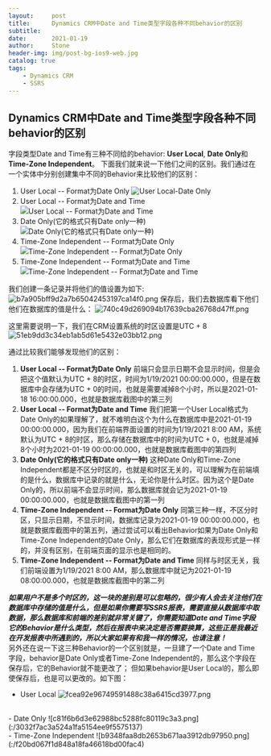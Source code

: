 ```yaml
---
layout:     post
title:      Dynamics CRM中Date and Time类型字段各种不同behavior的区别
subtitle:   
date:       2021-01-19
author:     Stone
header-img: img/post-bg-ios9-web.jpg
catalog: true
tags:
    - Dynamics CRM
	- SSRS
---
```


## Dynamics CRM中Date and Time类型字段各种不同behavior的区别
字段类型Date and Time有三种不同给的behavior: **User Local**, **Date Only**和**Time-Zone Independent**。
下面我们就来说一下他们之间的区别。我们通过在一个实体中分别创建集中不同的Behavior来比较他们的区别：
1. User Local -- Format为Date Only
![User Local-Date Only](https://github.com/hdjgreen/dynamicscrm.github.io/blob/raw/master/img/20210119/1.png)
2. User Local -- Format为Date and Time
![User Local -- Format为Date and Time](:/91b9a2ebb4484ab8a9f9a9dfd655c1a0)
3. Date Only(它的格式只有Date only一种)
![Date Only(它的格式只有Date only一种)](:/c90293608dc148d68bdf3a5b6d4ea03b)
4. Time-Zone Independent -- Format为Date Only
![Time-Zone Independent -- Format为Date Only](:/1e2eb55b754c4a1fa97081c81899e42b)
5. Time-Zone Independent -- Format为Date and Time
![Time-Zone Independent -- Format为Date and Time](:/3c70c2a4f75d438fa45435a86a675fb4)

我们创建一条记录并将他们的值设置为如下:
![b7a905bff9d2a7b65042453197ca14f0.png](:/4f5059ccd44947cbaba61f477a8d7f7c)
保存后，我们去数据库看下他们他们在数据库的值是什么：
![740c49d269094b17639cba26768d47ff.png](:/2ea919056e5049abad3df39c2eef215c)

这里需要说明一下，我们在CRM设置系统的时区设置是UTC + 8
![51eb9dd3c34eb1ab5d61e5432e03bb12.png](:/29ed1de3f1fa4f5b9145f1c6d5892b93)

通过比较我们能够发现他们的区别：
1. **User Local -- Format为Date Only**
前端只会显示日期不会显示时间，但是会把这个值默认为UTC + 8的时区，时间为1/19/2021 00:00:00.000，但是在数据库中会存储为UTC + 0的时间，也就是需要减掉8个小时，所以是2021-01-18 16:00:00.000，也就是数据库截图中的第三列
2. **User Local -- Format为Date and Time**
我们把第一个User Local格式为Date Only的如果理解了，就不难明白这个为什么在数据库中是2021-01-19 00:00:00.000，因为我们在前端界面设置的时间为1/19/2021 8:00 AM，系统默认为UTC + 8的时区，那么存储在数据库中的时间为UTC + 0，也就是减掉8个小时为2021-01-19 00:00:00.000，也就是数据库截图中的第四列
3. **Date Only(它的格式只有Date only一种)**
这种Date Only和Time-Zone Independent都是不区分时区的，也就是和时区无关的，可以理解为在前端填的是什么，数据库中记录的就是什么，无论你是什么时区。因为这个是Date Only的，所以前端不会显示时间，那么数据库就会记为2021-01-19 00:00:00.000，也就是数据库截图中的第一列
4. **Time-Zone Independent -- Format为Date Only**
同第三种一样，不区分时区，只显示日期，不显示时间，数据库记录为2021-01-19 00:00:00.000，也就是数据库截图中的第五列，通过尝试可以看出Behavior如果为Date Only和Time-Zone Independent的Date Only，那么它们在数据库的表现形式是一样的，并没有区别，在前端页面的显示也是相同的。
5. **Time-Zone Independent -- Format为Date and Time**
同样与时区无关，我们前端设置为1/19/2021 8:00 AM，那么数据库中就记为2021-01-19 08:00:00.000，也就是数据库截图中的第二列

***如果用户不是多个时区的，这一块的差别是可以忽略的，很少有人会去关注他们在数据库中存储的值是什么，但是如果你需要写SSRS报表，需要直接从数据库中取数据，那么数据库和前端的差别就非常关键了，你需要知道Date and Time字段它的Behavior是什么类型，然后在报表中来决定是否需要换算，这些正是我最近在开发报表中所遇到的，所以大家如果有和我一样的情况，也请注意！***
<br>
另外还在说一下这三种Behavior的一个区别就是，一旦建了一个Date and Time字段，behavior是Date Only或者Time-Zone Independent的，那么这个字段在保存后，它的Behavior就不能更改了；
但如果behavior是User Local的，那么即使保存后，也是可以更改的。如下图：
- User Local
![fcea92e96749591488c38a6415cd3977.png](:/79009aac3d954b558b606cf07a2423d8) 
<br>
- Date Only
![c81f6b6d3e62988bc5288fc80119c3a3.png](:/3032f7ac3a524a1fa5154ee9f5575137)
<br>
- Time-Zone Independent
![b9348faa8db2653b671aa3912db97950.png](:/f20bd067f1d848a18fa46618bd00fac4)

